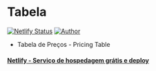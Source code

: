 # Tabela

[![Netlify Status](https://api.netlify.com/api/v1/badges/3d6d077d-d891-442f-ad85-f7ed6ce260c2/deploy-status)](https://app.netlify.com/sites/trtvtabela/deploys)
[![Author](https://img.shields.io/badge/Author-RuanAyram-brightgreen.svg)](https://ruankaylo.netlify.app)

- Tabela de Preços - Pricing Table

#### [Netlify - Serviço de hospedagem grátis e deploy](https://www.netlify.com/)
